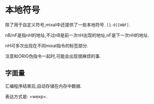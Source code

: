 # 本地符号

除了用于自定义符号,mixal中还提供了一些本地符号.
`[1-9][HBF]`.

nB/nF是指nH的地址,不过nB是前一次nH出现的地址,nF是下一次nH的地址.

nH可多次出现在不同mixal指令的标签部分.

注意和ORIG伪指令一起时,可能会出现很麻烦的事.

## 字面量

汇编程序结束后,自动存储在内存中数据.

表达方式是: =wexp=.
